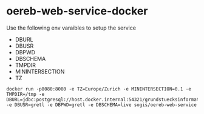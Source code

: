 # oereb-web-service-docker

Use the following env varaibles to setup the service

- DBURL
- DBUSR
- DBPWD
- DBSCHEMA 
- TMPDIR
- MININTERSECTION
- TZ

```
docker run -p8080:8080 -e TZ=Europe/Zurich -e MININTERSECTION=0.1 -e TMPDIR=/tmp -e DBURL=jdbc:postgresql://host.docker.internal:54321/grundstuecksinformation -e DBUSR=gretl -e DBPWD=gretl -e DBSCHEMA=live sogis/oereb-web-service
```

